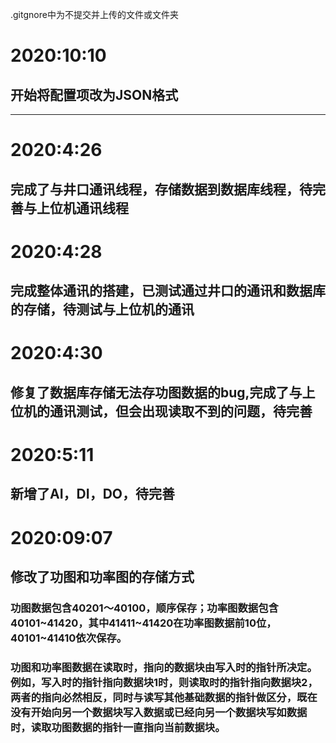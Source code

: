 .gitgnore中为不提交并上传的文件或文件夹
# 2020:10:10
## 开始将配置项改为JSON格式

------------------------------------------------------------------------

# 2020:4:26
## 完成了与井口通讯线程，存储数据到数据库线程，待完善与上位机通讯线程

# 2020:4:28
## 完成整体通讯的搭建，已测试通过井口的通讯和数据库的存储，待测试与上位机的通讯

# 2020:4:30
## 修复了数据库存储无法存功图数据的bug,完成了与上位机的通讯测试，但会出现读取不到的问题，待完善

# 2020:5:11
## 新增了AI，DI，DO，待完善

# 2020:09:07
## 修改了功图和功率图的存储方式
### 功图数据包含40201～40100，顺序保存；功率图数据包含40101~41420，其中41411~41420在功率图数据前10位，40101~41410依次保存。
### 功图和功率图数据在读取时，指向的数据块由写入时的指针所决定。例如，写入时的指针指向数据块1时，则读取时的指针指向数据块2，两者的指向必然相反，同时与读写其他基础数据的指针做区分，既在没有开始向另一个数据块写入数据或已经向另一个数据块写如数据时，读取功图数据的指针一直指向当前数据块。